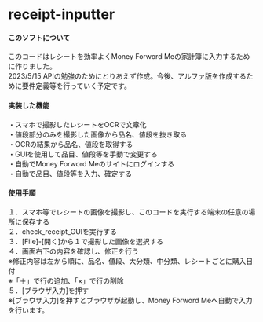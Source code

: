 # receipt-inputter
<h4>このソフトについて</h4>
このコードはレシートを効率よくMoney Forword Meの家計簿に入力するために作りました。<br>
2023/5/15 APIの勉強のためにとりあえず作成。今後、アルファ版を作成するために要件定義等を行っていく予定です。<br>

<h4>実装した機能</h4>
・スマホで撮影したレシートをOCRで文章化<br>
・値段部分のみを撮影した画像から品名、値段を抜き取る<br>
・OCRの結果から品名、値段を取得する<br>
・GUIを使用して品目、値段等を手動で変更する<br>
・自動でMoney Forword Meのサイトにログインする<br>
・自動で品目、値段等を入力、確定する<br>

<h4>使用手順</h4>
１．スマホ等でレシートの画像を撮影し、このコードを実行する端末の任意の場所に保存する<br>
２．check_receipt_GUIを実行する<br>
３．[File]-[開く]から１で撮影した画像を選択する<br>
４．画面右下の内容を確認し、修正を行う<br>
    ※修正内容は左から順に、品名、値段、大分類、中分類、レシートごとに購入日付<br>
    ※「＋」で行の追加、「×」で行の削除<br>
５．[ブラウザ入力]を押す<br>
    ※[ブラウザ入力]を押すとブラウザが起動し、Money Forword Meへ自動で入力を行います。<br>
  
